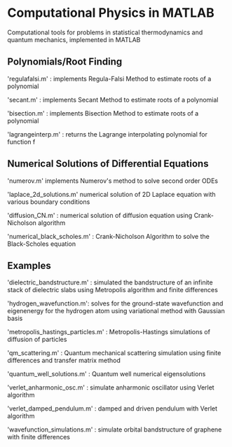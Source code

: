 # Computational Physics in MATLAB
Computational tools for problems in statistical thermodynamics and quantum mechanics, implemented in MATLAB

## Polynomials/Root Finding 

'regulafalsi.m' : implements Regula-Falsi Method to estimate roots of a polynomial

'secant.m' : implements Secant Method to estimate roots of a polynomial

'bisection.m' : implements Bisection Method to estimate roots of a polynomial

'lagrangeinterp.m' : returns the Lagrange interpolating polynomial for function f

## Numerical Solutions of Differential Equations

'numerov.m' implements Numerov's method to solve second order ODEs

'laplace_2d_solutions.m' numerical solution of 2D Laplace equation with various boundary conditions

'diffusion_CN.m' : numerical solution of diffusion equation using Crank-Nicholson algorithm

'numerical_black_scholes.m' : Crank-Nicholson Algorithm to solve the Black-Scholes equation

## Examples

'dielectric_bandstructure.m' : simulated the bandstructure of an infinite stack of dielectric slabs using Metropolis algorithm and finite differences

'hydrogen_wavefunction.m': solves for the ground-state wavefunction and eigenenergy for the hydrogen atom using variational method with Gaussian basis 

'metropolis_hastings_particles.m' : Metropolis-Hastings simulations of diffusion of particles

'qm_scattering.m' : Quantum mechanical scattering simulation using finite differences and transfer matrix method

'quantum_well_solutions.m' : Quantum well numerical eigensolutions

'verlet_anharmonic_osc.m' : simulate anharmonic oscillator using Verlet algorithm

'verlet_damped_pendulum.m' : damped and driven pendulum with Verlet algorithm

'wavefunction_simulations.m' : simulate orbital bandstructure of graphene with finite differences
